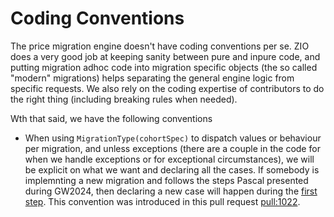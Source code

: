 # Coding Conventions

The price migration engine doesn't have coding conventions per se. ZIO does a very good job at keeping sanity between pure and inpure code, and putting migration adhoc code into migration specific objects (the so called "modern" migrations) helps separating the general engine logic from specific requests. We also rely on the coding expertise of contributors to do the right thing (including breaking rules when needed).

Wth that said, we have the following conventions

- When using `MigrationType(cohortSpec)` to dispatch values or behaviour per migration, and unless exceptions (there are a couple in the code for when we handle exceptions or for exceptional circumstances), we will be explicit on what we want and declaring all the cases. If somebody is implemnting a new migration and follows the steps Pascal presented during GW2024, then declaring a new case will happen during the [first step](https://github.com/guardian/price-migration-engine/pull/1012). This convention was introduced in this pull request [pull:1022](https://github.com/guardian/price-migration-engine/pull/1022).

